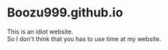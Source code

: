 # Boozu999.github.io
This is an idiot website. <br>
So I don't think that you has to use time at my website.
